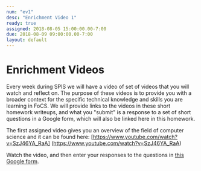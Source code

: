 ```yaml
---
num: "ev1"
desc: "Enrichment Video 1"
ready: true
assigned: 2018-08-05 15:00:00.00-7:00
due: 2018-08-09 09:00:00.00-7:00
layout: default
---
```


# Enrichment Videos

Every week during SPIS we will have a video of set of videos that you will watch and reflect on.  The purpose of these videos is to provide you with a broader context for the specific technical knowledge and skills you are learning in FoCS.   We will provide links to the videos in these short homework writeups, and what you "submit" is a response to a set of short questions in a Google form, which will also be linked here in this homework.

The first assigned video gives you an overview of the field of computer science and it can be found here:
[https://www.youtube.com/watch?v=SzJ46YA_RaA] (https://www.youtube.com/watch?v=SzJ46YA_RaA)

Watch the video, and then enter your responses to the questions in [this Google form](https://goo.gl/forms/HYpffhEsu1AMA5TC2).

